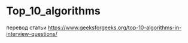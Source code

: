 # Top_10_algorithms

перевод статьи https://www.geeksforgeeks.org/top-10-algorithms-in-interview-questions/

